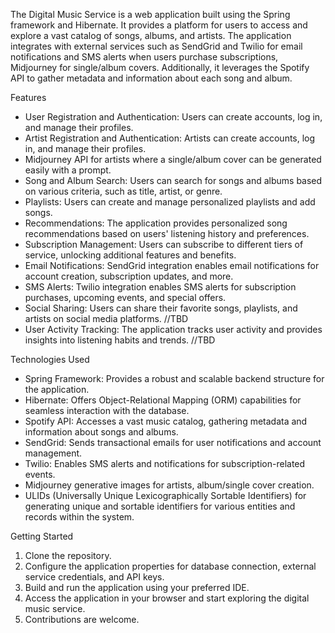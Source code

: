 The Digital Music Service is a web application built using the Spring framework and Hibernate. It provides a platform for users to access and explore a vast catalog of songs, albums, and artists. The application integrates with external services such as SendGrid and Twilio for email notifications and SMS alerts when users purchase subscriptions, Midjourney for single/album covers. Additionally, it leverages the Spotify API to gather metadata and information about each song and album.

Features
* User Registration and Authentication: Users can create accounts, log in, and manage their profiles.
* Artist Registration and Authentication: Artists can create accounts, log in, and manage their profiles.
* Midjourney API for artists where a single/album cover can be generated easily with a prompt.
* Song and Album Search: Users can search for songs and albums based on various criteria, such as title, artist, or genre.
* Playlists: Users can create and manage personalized playlists and add songs.
* Recommendations: The application provides personalized song recommendations based on users' listening history and preferences.
* Subscription Management: Users can subscribe to different tiers of service, unlocking additional features and benefits.
* Email Notifications: SendGrid integration enables email notifications for account creation, subscription updates, and more.
* SMS Alerts: Twilio integration enables SMS alerts for subscription purchases, upcoming events, and special offers.
* Social Sharing: Users can share their favorite songs, playlists, and artists on social media platforms. //TBD
* User Activity Tracking: The application tracks user activity and provides insights into listening habits and trends. //TBD

Technologies Used
* Spring Framework: Provides a robust and scalable backend structure for the application.
* Hibernate: Offers Object-Relational Mapping (ORM) capabilities for seamless interaction with the database.
* Spotify API: Accesses a vast music catalog, gathering metadata and information about songs and albums.
* SendGrid: Sends transactional emails for user notifications and account management.
* Twilio: Enables SMS alerts and notifications for subscription-related events.
* Midjourney generative images for artists, album/single cover creation.
* ULIDs (Universally Unique Lexicographically Sortable Identifiers) for generating unique and sortable identifiers for various entities and records within the system.

Getting Started
1. Clone the repository.
2. Configure the application properties for database connection, external service credentials, and API keys.
3. Build and run the application using your preferred IDE.
4. Access the application in your browser and start exploring the digital music service.
5. Contributions are welcome.
